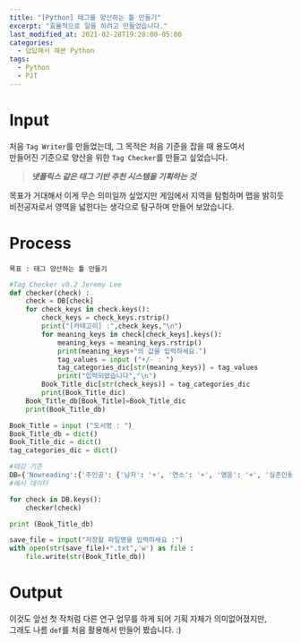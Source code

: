 ```yaml
---
title: "[Python] 태그를 양산하는 툴 만들기"
excerpt: "효율적으로 일을 하려고 만들었습니다."
last_modified_at: 2021-02-28T19:28:00-05:00
categories:
  - 답답해서 해본 Python
tags:
  - Python
  - PJT
---
```


Input
=====

처음 `Tag Writer`를 만들었는데, 그 목적은 처음 기준을 잡을 때 용도여서   
만들어진 기준으로 양산을 위한 `Tag Checker`를 만들고 싶었습니다.

> **_넷플릭스 같은 태그 기반 추천 시스템을 기획하는 것_**

목표가 거대해서 이게 무슨 의미일까 싶었지만 게임에서 지역을 탐험하며 맵을 밝히듯   
비전공자로서 영역을 넓힌다는 생각으로 탐구하며 만들어 보았습니다.


Process
=====
```
목표 : 태그 양산하는 툴 만들기
```
```python
#Tag Checker v0.2 Jeremy Lee
def checker(check) :
	check = DB[check]
	for check_keys in check.keys():
		check_keys = check_keys.rstrip()
		print("[카테고리] :",check_keys,"\n")
		for meaning_keys in check[check_keys].keys():
			meaning_keys = meaning_keys.rstrip()
			print(meaning_keys+"의 값을 입력하세요.")
			tag_values = input ("+/- : ")
			tag_categories_dic[str(meaning_keys)] = tag_values
			print("입력되었습니다","\n")
		Book_Title_dic[str(check_keys)] = tag_categories_dic
		print(Book_Title_dic)
	Book_Title_db[Book_Title]=Book_Title_dic
	print(Book_Title_db)

Book_Title = input ("도서명 : ")
Book_Title_db = dict()
Book_Title_dic = dict()
tag_categories_dic = dict()

#태깅 기준
DB={'Nowreading':{'주인공': {'남자': '+', '연소': '+', '영웅': '+', '실존인물': '-'}, '장르': {'우화': '-', '창작': '-', '신화': '-', '전설': '+', '개작': '+'}, '시대배경': {'고려': '-', '조선': '+', '근대': '-', '현대': '-'}, '공간배경': {'실내': '+', '건물': '+', '한옥': '+'}, '분위기': {'모험': '+', '명랑': '-', '과학': '-', '역사': '-', '순정': '-', '서정': '-', '가정': '-'}, '대상연령': {'1세': '-', '2세': '-', '3세': '-', '4세': '-', '5세': '-', '6세': '+', '7세': '+', '8세': '+', '9세': '+'}, '제작국가': {'한국': '+', '중국': '-', '미국': '-', '영국': '-', '스페인': '-'}}}
#예시 데이터

for check in DB.keys():
	checker(check)

print (Book_Title_db)

save_file = input("저장할 파일명을 입력하세요 :")
with open(str(save_file)+".txt",'w') as file :
    file.write(str(Book_Title_db))
```   


Output
=====
이것도 앞선 첫 작처럼 다른 연구 업무를 하게 되어 기획 자체가 의미없어졌지만,   
그래도 나름 `def`를 처음 활용해서 만들어 봤습니다. :)
